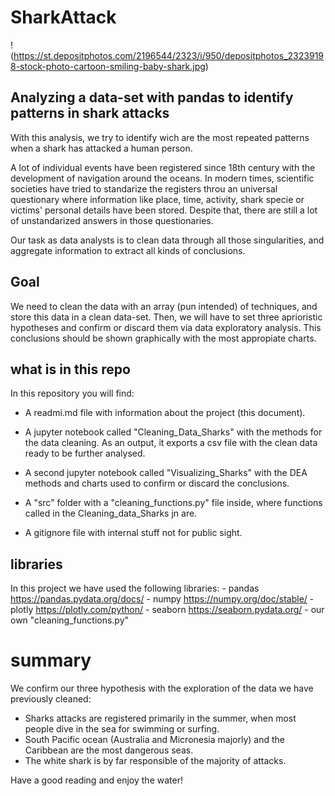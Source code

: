 
# SharkAttack

! (https://st.depositphotos.com/2196544/2323/i/950/depositphotos_23239198-stock-photo-cartoon-smiling-baby-shark.jpg)

## Analyzing a data-set with pandas to identify patterns in shark attacks

With this analysis, we try to identify wich are the most repeated patterns when a shark has attacked a human person.

A lot of individual events have been registered since 18th century with the development of navigation around the oceans. In modern times, scientific societies have tried to standarize the registers throu an universal questionary where information like place, time, activity, shark specie or victims' personal details have been stored. Despite that, there are still a lot of unstandarized answers in those questionaries.

Our task as data analysts is to clean data through all those singularities, and aggregate information to extract all kinds of conclusions.

## Goal

We need to clean the data with an array (pun intended) of techniques, and store this data in a clean data-set. Then, we will have to set three aprioristic hypotheses and confirm or discard them via data exploratory analysis. This conclusions should be shown graphically with the most appropiate charts.

## what is in this repo

In this repository you will find:

 - A readmi.md file with information about the project (this document).
 
 - A jupyter notebook called "Cleaning_Data_Sharks" with the methods for the data cleaning. As an output, it exports a csv file with the clean data ready to be further analysed.
 
 - A second jupyter notebook called "Visualizing_Sharks" with the DEA methods and charts used to confirm or discard the conclusions.
 
 - A "src" folder with a "cleaning_functions.py" file inside, where functions called in the Cleaning_data_Sharks jn are.
 
 - A gitignore file with internal stuff not for public sight.
 
## libraries

In this project we have used the following libraries:
    - pandas   https://pandas.pydata.org/docs/
    - numpy   https://numpy.org/doc/stable/
    - plotly   https://plotly.com/python/
    - seaborn   https://seaborn.pydata.org/
    - our own "cleaning_functions.py"
    
    
# summary

We confirm our three hypothesis with the exploration of the data we have previously cleaned:

   - Sharks attacks are registered primarily in the summer, when most people dive in the sea for swimming or surfing.
   - South Pacific ocean (Australia and Micronesia majorly) and the Caribbean are the most dangerous seas.
   - The white shark is by far responsible of the majority of attacks.

Have a good reading and enjoy the water!



